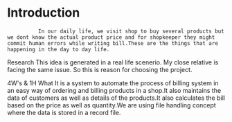 # Introduction #
              In our daily life, we visit shop to buy several products but we dont know the actual product price and for shopkeeper they might commit human errors while writing bill.These are the things that are happening in the day to day life.

 Research 
             This idea is generated in a real life scenerio. My close relative is facing the same issue. So this is reason for choosing the project.

 4W's & 1H
 What 
         It is a system to automate the process of billing system in an easy way of ordering and billing products in a shop.It also maintains the data of customers as well as details of the products.It also calculates the bill based on the price as well as quantity.We are using file handling concept where the data is stored in a record file. 
